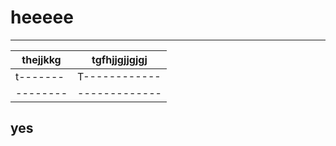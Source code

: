 # heeeee

---

| thejjkkg | tgfhjjgjjgjgj |
| -------- | ------------- |
| t------- | T------------ |
| -------- | ------------- |

## yes
